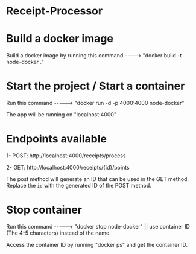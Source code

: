 # Receipt-Processor

# Build a docker image 

Build a docker image by running this command ----> "docker build -t node-docker ."

# Start the project / Start a container

Run this command -----> "docker run -d -p 4000:4000 node-docker"

The app will be running on "localhost:4000"

# Endpoints available

1- POST: http://localhost:4000/receipts/process

2- GET: http://localhost:4000/receipts/{id}/points

The post method will generate an ID that can be used in the GET method. Replace the `id` with the generated ID of the POST method.

# Stop container

Run this command -----> "docker stop node-docker" || use container ID (The 4-5 characters) instead of the name. 

Access the container ID by running "docker ps" and get the container ID.

  
